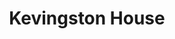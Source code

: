 ---
title: "Kevingston House"
url: /ciudad-autonoma-de-buenos-aires/kevingston-house/
shop: Kleidung
---